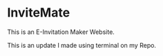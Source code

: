 # InviteMate

This is an E-Invitation Maker Website.

This is an update I made using terminal on my Repo.

